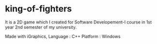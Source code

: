 # king-of-fighters


It is a 2D game which I created for Software Developement-I course in 1st year 2nd semester of my university.


Made with iGraphics,
Language : C++ 
Platform : Windows
